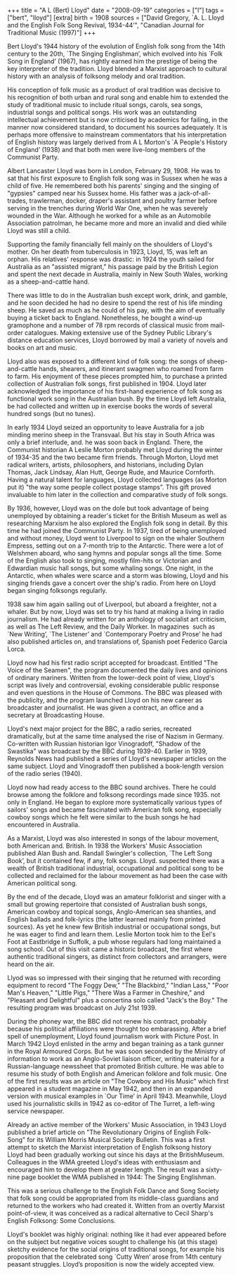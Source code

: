 +++
title = "A L (Bert) Lloyd"
date = "2008-09-19"
categories = ["l"]
tags = ["bert", "lloyd"]
[extra]
birth = 1908
sources = ["David Gregory, \`A. L. Lloyd and the English Folk Song Revival, 1934-44’", "Canadian Journal for Traditional Music (1997)"]
+++

Bert Lloyd's 1944 history of the evolution of English folk song from the 14th century to the 20th, \`The Singing Englishman’, which evolved into his \`Folk Song in England’ (1967), has rightly earned him the prestige of being the key interpreter of the tradition. Lloyd blended a Marxist approach to cultural history with an analysis of folksong melody and oral tradition.

His conception of folk music as a product of oral tradition was decisive to his recognition of both urban and rural song and enable him to extended the study of traditional music to include ritual songs, carols, sea songs, industrial songs and political songs. His work was an outstanding intellectual achievement but is now criticised by academics for failing, in the manner now considered standard, to document his sources adequately. It is perhaps more offensive to mainstream commentators that his interpretation of English history was largely derived from A L Morton's \`A People's History of England’ (1938) and that both men were live-long members of the Communist Party.

Albert Lancaster Lloyd was born in London, February 29, 1908. He was to sat that his first exposure to English folk song was in Sussex when he was a child of five. He remembered both his parents' singing and the singing of "gypsies" camped near his Sussex home. His father was a jack-of-all-trades, trawlerman, docker, draper's assistant and poultry farmer before serving in the trenches during World War One, when he was severely wounded in the War. Although he worked for a while as an Automobile Association patrolman, he became more and more an invalid and died while Lloyd was still a child.

Supporting the family financially fell mainly on the shoulders of Lloyd's mother. On her death from tuberculosis in 1923, Lloyd, 15, was left an orphan. His relatives' response was drastic: in 1924 the youth sailed for Australia as an "assisted migrant," his passage paid by the British Legion and spent the next decade in Australia, mainly in New South Wales, working as a sheep-and-cattle hand.

There was little to do in the Australian bush except work, drink, and gamble, and he soon decided he had no desire to spend the rest of his life minding sheep. He saved as much as he could of his pay, with the aim of eventually buying a ticket back to England. Nonetheless, he bought a wind-up gramophone and a number of 78 rpm records of classical music from mail-order catalogues. Making extensive use of the Sydney Public Library's distance education services, Lloyd borrowed by mail a variety of novels and books on art and music.

Lloyd also was exposed to a different kind of folk song: the songs of sheep-and-cattle hands, shearers, and itinerant swagmen who roamed from farm to farm. His enjoyment of these pieces prompted him, to purchase a printed collection of Australian folk songs, first published in 1904. Lloyd later acknowledged the importance of his first-hand experience of folk song as functional work song in the Australian bush. By the time Lloyd left Australia, be had collected and written up in exercise books the words of several hundred songs (but no tunes).

In early 1934 Lloyd seized an opportunity to leave Australia for a job minding merino sheep in the Transvaal. But his stay in South Africa was only a brief interlude, and. he was soon back in England. There, the Communist historian A Leslie Morton probably met Lloyd during the winter of 1934-35 and the two became firm friends. Through Morton, Lloyd met radical writers, artists, philosophers, and historians, including Dylan Thomas, Jack Lindsay, Alan Hutt, George Rude, and Maurice Cornforth. Having a natural talent for languages, Lloyd collected languages (as Morton put it) "the way some people collect postage stamps”. This gift proved invaluable to him later in the collection and comparative study of folk songs.

By 1936, however, Lloyd was on the dole but took advantage of being unemployed by obtaining a reader's ticket for the British Museum as well as researching Marxism he also explored the English folk song in detail. By this time he had joined the Communist Party. In 1937, tired of being unemployed and without money, Lloyd went to Liverpool to sign on the whaler Southern Empress, setting out on a 7-month trip to the Antarctic. There were a lot of Welshmen aboard, who sang hymns and popular songs all the time. Some of the English also took to singing, mostly film-hits or Victorian and Edwardian music hall songs, but some whaling songs. One night, in the Antarctic, when whales were scarce and a storm was blowing, Lloyd and his singing friends gave a concert over the ship's radio. From here on Lloyd began singing folksongs regularly.

1938 saw him again sailing out of Liverpool, but aboard a freighter, not a whaler. But by now, Lloyd was set to try his hand at making a living in radio journalism. He had already written for an anthology of socialist art criticism, as well as The Left Review, and the Daily Worker. In magazines  such as \`New Writing’, \`The Listener’ and \`Contemporary Poetry and Prose’ he had also published articles on, and translations of, Spanish poet Federico Garcia Lorca.

Lloyd now had his first radio script accepted for broadcast. Entitled "The Voice of the Seamen", the program documented the daily lives and opinions of ordinary mariners. Written from the lower-deck point of view, Lloyd's script was lively and controversial, evoking considerable public response and even questions in the House of Commons. The BBC was pleased with the publicity, and the program launched Lloyd on his new career as broadcaster and journalist. He was given a contract, an office and a secretary at Broadcasting House.

Lloyd's next major project for the BBC, a radio series, recreated dramatically, but at the same time analysed the rise of Nazism in Germany. Co-written with Russian historian Igor Vinogradoff, "Shadow of the Swastika" was broadcast by the BBC during 1939-40. Earlier in 1939, Reynolds News had published a series of Lloyd's newspaper articles on the same subject. Lloyd and Vinogradoff then published a book-length version of the radio series (1940).

Lloyd now had ready access to the BBC sound archives. There he could browse among the folklore and folksong recordings made since 1935. not only in England. He began to explore more systematically various types of sailors' songs and became fascinated with American folk song, especially cowboy songs which he felt were similar to the bush songs he had encountered in Australia.

As a Marxist, Lloyd was also interested in songs of the labour movement, both American and. British. In 1938 the Workers' Music Association published Alan Bush and. Randall Swingler's collection, \`The Left Song Book’, but it contained few, if any, folk songs. Lloyd. suspected there was a wealth of British traditional industrial, occupational and political song to be collected and reclaimed for the labour movement as had been the case with American political song.

By the end of the decade, Lloyd was an amateur folklorist and singer with a small but growing repertoire that consisted of Australian bush songs, American cowboy and topical songs, Anglo-American sea shanties, and English ballads and folk-lyrics (the latter learned mainly from printed sources). As yet he knew few British industrial or occupational songs, but he was eager to find and learn them. Leslie Morton took him to the Eel's Foot at Eastbridge in Suffolk, a pub whose regulars had long maintained a song school. Out of this visit came a historic broadcast, the first where authentic traditional singers, as distinct from collectors and arrangers, were heard on the air.

Llyod was so impressed with their singing that he returned with recording equipment to record "The Foggy Dew," "The Blackbird," "Indian Lass," "Poor Man's Heaven," "Little Pigs," "There Was a Farmer in Cheshire," and "Pleasant and Delightful" plus a concertina solo called "Jack's the Boy." The resulting program was broadcast on July 21st 1939.

During the phoney war, the BBC did not renew his contract, probably because his political affiliations were thought too embarassing. After a brief spell of unemployment, Lloyd found journalism work with Picture Post. In March 1942 Lloyd enlisted in the army and began training as a tank gunner in the Royal Armoured Corps. But he was soon seconded by the Ministry of information to work as an Anglo-Soviet liaison officer, writing material for a Russian-language newssheet that promoted British culture. He was able to resume his study of both English and American folklore and folk music. One of the first results was an article on "The Cowboy and His Music" which first appeared in a student magazine in May 1942, and then in an expanded version with musical examples in \`Our Time’ in April 1943. Meanwhile, Lloyd used his journalistic skills in 1942 as co-editor of The Turret, a left-wing service newspaper.

Already an active member of the Workers' Music Association, in 1943 Lloyd published a brief article on "The Revolutionary Origins of English Folk-Song" for its William Morris Musical Society Bulletin. This was a first attempt to sketch the Marxist interpretation of English folksong history Lloyd had been gradually working out since his days at the BritishMuseum. Colleagues in the WMA greeted Lloyd's ideas with enthusiasm and encouraged him to develop them at greater length. The result was a sixty-nine page booklet the WMA published in 1944: The Singing Englishman.

This was a serious challenge to the English Folk Dance and Song Society that folk song could be appropriated from its middle-class guardians and returned to the workers who had created it. Written from an overtly Marxist point-of-view, it was conceived as a radical alternative to Cecil Sharp's English Folksong: Some Conclusions.

Lloyd's booklet was highly original: nothing like it had ever appeared before on the subject but negative voices sought to challenge his (at this stage) sketchy evidence for the social origins of traditional songs, for example his proposition that the celebrated song \`Cutty Wren’ arose from 14th century peasant struggles. Lloyd’s proposition is now the widely accepted view.
